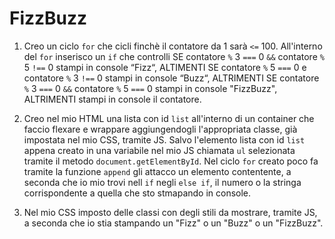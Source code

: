 # FizzBuzz

1. Creo un ciclo `for` che cicli finchè il contatore da 1 sarà `<=` 100. All'interno del `for` inserisco un `if` che controlli SE contatore `%` 3 `===` 0 `&&` contatore `%` 5 `!==` 0 stampi in console “Fizz“, ALTIMENTI SE contatore `%` 5 `===` 0 e contatore `%` 3 `!==` 0 stampi in console “Buzz“, ALTRIMENTI SE contatore `%` 3 `===` 0 `&&` contatore `%` 5 `===` 0 stampi in console "FizzBuzz", ALTRIMENTI stampi in console il contatore.

2. Creo nel mio HTML una lista con id `list` all'interno di un container che faccio flexare e wrappare aggiungendogli l'appropriata classe, già impostata nel mio CSS, tramite JS. Salvo l'elemento lista con id `list` appena creato in una variabile nel mio JS chiamata `ul` selezionata tramite il metodo `document.getElementById`. Nel ciclo `for` creato poco fa tramite la funzione `append` gli attacco un elemento contentente, a seconda che io mio trovi nell `if` negli `else if`, il numero o la stringa corrispondente a quella che sto stmapando in console.

3. Nel mio CSS imposto delle classi con degli stili da mostrare, tramite JS, a seconda che io stia stampando un "Fizz" o un "Buzz" o un "FizzBuzz".
